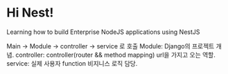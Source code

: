 # Hi Nest!

Learning how to build Enterprise NodeJS applications using NestJS

Main -> Module -> controller -> service 로 호출
Module: Django의 프로젝트 개념.
controller: controller(router && method mapping)
url을 가지고 오는 역할.
service: 실제 사용자 function
비지니스 로직 담당.
